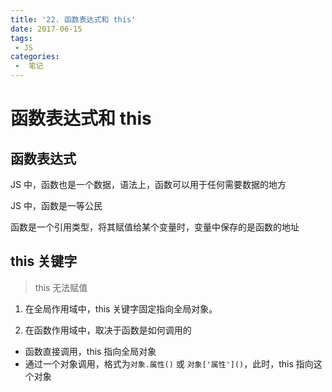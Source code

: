 ```yaml
---
title: '22. 函数表达式和 this'
date: 2017-06-15
tags:
 - JS
categories:
 -  笔记
---
```


# 函数表达式和 this

## 函数表达式

JS 中，函数也是一个数据，语法上，函数可以用于任何需要数据的地方

JS 中，函数是一等公民

函数是一个引用类型，将其赋值给某个变量时，变量中保存的是函数的地址

## this 关键字

> this 无法赋值

1. 在全局作用域中，this 关键字固定指向全局对象。

2. 在函数作用域中，取决于函数是如何调用的

- 函数直接调用，this 指向全局对象
- 通过一个对象调用，格式为`对象.属性()` 或 `对象['属性']()`，此时，this 指向这个对象
